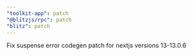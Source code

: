 ```yaml
---
"toolkit-app": patch
"@blitzjs/rpc": patch
"blitz": patch
---
```


Fix suspense error codegen patch for nextjs versions 13-13.0.6
